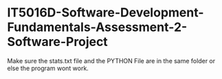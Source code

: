 # IT5016D-Software-Development-Fundamentals-Assessment-2-Software-Project
Make sure the stats.txt file and the PYTHON File are in the same folder or else the program wont work.
